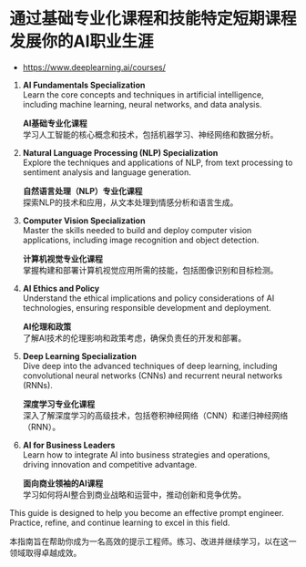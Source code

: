 # 通过基础专业化课程和技能特定短期课程发展你的AI职业生涯
- https://www.deeplearning.ai/courses/

1. **AI Fundamentals Specialization**  
   Learn the core concepts and techniques in artificial intelligence, including machine learning, neural networks, and data analysis.

   **AI基础专业化课程**  
   学习人工智能的核心概念和技术，包括机器学习、神经网络和数据分析。

2. **Natural Language Processing (NLP) Specialization**  
   Explore the techniques and applications of NLP, from text processing to sentiment analysis and language generation.

   **自然语言处理（NLP）专业化课程**  
   探索NLP的技术和应用，从文本处理到情感分析和语言生成。

3. **Computer Vision Specialization**  
   Master the skills needed to build and deploy computer vision applications, including image recognition and object detection.

   **计算机视觉专业化课程**  
   掌握构建和部署计算机视觉应用所需的技能，包括图像识别和目标检测。

4. **AI Ethics and Policy**  
   Understand the ethical implications and policy considerations of AI technologies, ensuring responsible development and deployment.

   **AI伦理和政策**  
   了解AI技术的伦理影响和政策考虑，确保负责任的开发和部署。

5. **Deep Learning Specialization**  
   Dive deep into the advanced techniques of deep learning, including convolutional neural networks (CNNs) and recurrent neural networks (RNNs).

   **深度学习专业化课程**  
   深入了解深度学习的高级技术，包括卷积神经网络（CNN）和递归神经网络（RNN）。

6. **AI for Business Leaders**  
   Learn how to integrate AI into business strategies and operations, driving innovation and competitive advantage.

   **面向商业领袖的AI课程**  
   学习如何将AI整合到商业战略和运营中，推动创新和竞争优势。

This guide is designed to help you become an effective prompt engineer. Practice, refine, and continue learning to excel in this field.

本指南旨在帮助你成为一名高效的提示工程师。练习、改进并继续学习，以在这一领域取得卓越成效。
